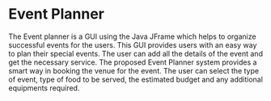 # Event Planner
 The Event planner is a GUI using the Java JFrame which helps to organize successful events for the users. This GUI provides users with an easy way to plan their special events. The user can add all the details of the event and get the necessary service. The proposed Event Planner system provides a smart way in booking the venue for the event. The user can select the type of event, type of food to be served, the estimated budget and any additional equipments required.
